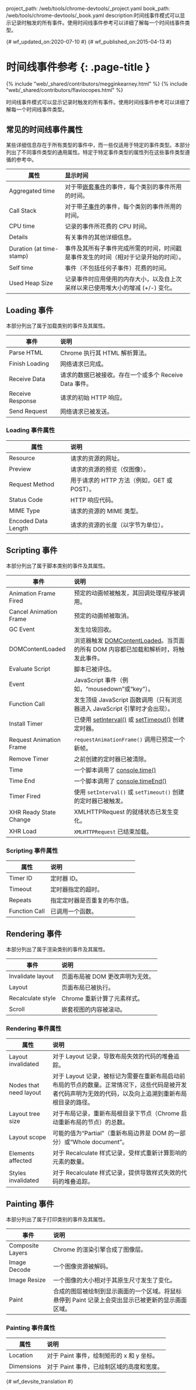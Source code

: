 project_path: /web/tools/chrome-devtools/_project.yaml
book_path: /web/tools/chrome-devtools/_book.yaml
description:时间线事件模式可以显示记录时触发的所有事件。使用时间线事件参考可以详细了解每一个时间线事件类型。

{# wf_updated_on:2020-07-10 #}
{# wf_published_on:2015-04-13 #}

# 时间线事件参考 {: .page-title }

{% include "web/_shared/contributors/megginkearney.html" %}
{% include "web/_shared/contributors/flaviocopes.html" %}

时间线事件模式可以显示记录时触发的所有事件。使用时间线事件参考可以详细了解每一个时间线事件类型。


## 常见的时间线事件属性

某些详细信息存在于所有类型的事件中，而一些仅适用于特定的事件类型。本部分列出了不同事件类型的通用属性。特定于特定事件类型的属性列在这些事件类型遵循的参考中。

| 属性   |      显示时间                                                       |
|----------|:-----------------------------------------------------------------|
|Aggregated time | 对于带[嵌套事件](/web/tools/chrome-devtools/profile/evaluate-performance/timeline-tool#view-nested-events)的事件，每个类别的事件所用的时间。|
| Call Stack | 对于带[子事件](/web/tools/chrome-devtools/profile/evaluate-performance/timeline-tool#view-nested-events)的事件，每个类别的事件所用的时间。|
| CPU time | 记录的事件所花费的 CPU 时间。|
| Details | 有关事件的其他详细信息。|
| Duration (at time-stamp) | 事件及其所有子事件完成所需的时间，时间戳是事件发生的时间（相对于记录开始的时间）。|
| Self time    | 事件（不包括任何子事件）花费的时间。|
| Used Heap Size | 记录事件时应用使用的内存大小，以及自上次采样以来已使用堆大小的增减 (+/-) 变化。|

## Loading 事件

本部分列出了属于加载类别的事件及其属性。

| 事件 | 说明 |
|-------|:----------|
|Parse HTML| Chrome 执行其 HTML 解析算法。|
|Finish Loading| 网络请求已完成。|
|Receive Data| 请求的数据已被接收。存在一个或多个 Receive Data 事件。|
|Receive Response| 请求的初始 HTTP 响应。|
|Send Request| 网络请求已被发送。|

### Loading 事件属性

| 属性 | 说明 |
|-------|:----------|
|Resource| 请求的资源的网址。|
|Preview| 请求的资源的预览（仅图像）。|
|Request Method| 用于请求的 HTTP 方法（例如，GET 或 POST）。|
|Status Code| HTTP 响应代码。|
|MIME Type| 请求的资源的 MIME 类型。|
|Encoded Data Length| 请求的资源的长度（以字节为单位）。|

## Scripting 事件

本部分列出了属于脚本类别的事件及其属性。

| 事件 | 说明 |
|-------|:----------|
|Animation Frame Fired| 预定的动画帧被触发，其回调处理程序被调用。|
|Cancel Animation Frame| 预定的动画帧被取消。|
|GC Event| 发生垃圾回收。|
|DOMContentLoaded| 浏览器触发 [DOMContentLoaded](https://docs.webplatform.org/wiki/dom/events/DOMContentLoaded)。当页面的所有 DOM 内容都已加载和解析时，将触发此事件。|
|Evaluate Script| 脚本已被评估。|
|Event| JavaScript 事件（例如，“mousedown”或“key”）。|
|Function Call| 发生顶级 JavaScript 函数调用（只有浏览器进入 JavaScript 引擎时才会出现）。|
|Install Timer| 已使用 [setInterval()](https://developer.mozilla.org/en-US/docs/Web/API/WindowTimers/setInterval) 或 [setTimeout()](https://developer.mozilla.org/en-US/docs/Web/API/WindowTimers/setTimeout) 创建定时器。|
|Request Animation Frame| `requestAnimationFrame()` 调用已预定一个新帧。|
|Remove Timer| 之前创建的定时器已被清除。|
|Time| 一个脚本调用了 [console.time()](/web/tools/chrome-devtools/debug/console/console-reference#consoletimelabel)|
|Time End| 一个脚本调用了 [console.timeEnd()](/web/tools/chrome-devtools/debug/console/console-reference#consoletimeendlabel)|
|Timer Fired| 使用 `setInterval()` 或 `setTimeout()` 创建的定时器已被触发。|
|XHR Ready State Change| XMLHTTPRequest 的就绪状态已发生变化。|
|XHR Load| `XMLHTTPRequest` 已结束加载。|

### Scripting 事件属性

| 属性 | 说明 |
|-------|:----------|
|Timer ID| 定时器 ID。|
|Timeout| 定时器指定的超时。|
|Repeats| 指定定时器是否重复的布尔值。|
|Function Call| 已调用一个函数。|

## Rendering 事件

本部分列出了属于渲染类别的事件及其属性。

| 事件 | 说明 |
|-------|:----------|
|Invalidate layout| 页面布局被 DOM 更改声明为无效。|
|Layout| 页面布局已被执行。|
|Recalculate style| Chrome 重新计算了元素样式。|
|Scroll| 嵌套视图的内容被滚动。|

### Rendering 事件属性

| 属性 | 说明 |
|-------|:----------|
|Layout invalidated| 对于 Layout 记录，导致布局失效的代码的堆叠追踪。|
|Nodes that need layout| 对于 Layout 记录，被标记为需要在重新布局启动前布局的节点的数量。正常情况下，这些代码是被开发者代码声明为无效的代码，以及向上追溯到重新布局根目录的路径。|
|Layout tree size| 对于布局记录，重新布局根目录下节点（Chrome 启动重新布局的节点）的总数。|
|Layout scope| 可能的值为“Partial”（重新布局边界是 DOM 的一部分）或“Whole document”。|
|Elements affected| 对于 Recalculate 样式记录，受样式重新计算影响的元素的数量。|
|Styles invalidated| 对于 Recalculate 样式记录，提供导致样式失效的代码的堆叠追踪。|

## Painting 事件

本部分列出了属于打印类别的事件及其属性。

| 事件 | 说明 |
|-------|:----------|
|Composite Layers| Chrome 的渲染引擎合成了图像层。|
|Image Decode| 一个图像资源被解码。|
|Image Resize| 一个图像的大小相对于其原生尺寸发生了变化。|
|Paint| 合成的图层被绘制到显示画面的一个区域。将鼠标悬停到 Paint 记录上会突出显示已被更新的显示画面区域。|

### Painting 事件属性

| 属性 | 说明 |
|-------|:----------|
|Location| 对于 Paint 事件，绘制矩形的 x 和 y 坐标。|
|Dimensions| 对于 Paint 事件，已绘制区域的高度和宽度。|




{# wf_devsite_translation #}
